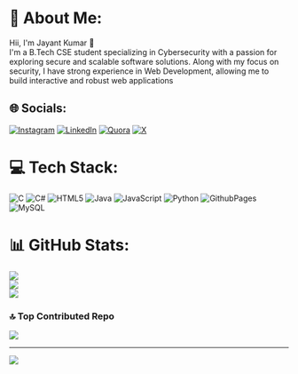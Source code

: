 # 💫 About Me:
Hii,  I'm Jayant Kumar 👋
<br>I'm a B.Tech CSE student specializing in Cybersecurity with a passion for exploring secure and scalable software solutions. Along with my focus on security, I have strong experience in Web Development, allowing me to build interactive and robust web applications


## 🌐 Socials:
[![Instagram](https://img.shields.io/badge/Instagram-%23E4405F.svg?logo=Instagram&logoColor=white)](https://instagram.com/jayant_ch1) [![LinkedIn](https://img.shields.io/badge/LinkedIn-%230077B5.svg?logo=linkedin&logoColor=white)](https://linkedin.com/in/jayant-kumar1796) [![Quora](https://img.shields.io/badge/Quora-%23B92B27.svg?logo=Quora&logoColor=white)](https://quora.com/profile/Jayant-Kumar-1688) [![X](https://img.shields.io/badge/X-black.svg?logo=X&logoColor=white)](https://x.com/Jayant1796) 

# 💻 Tech Stack:
![C](https://img.shields.io/badge/c-%2300599C.svg?style=flat&logo=c&logoColor=white) ![C#](https://img.shields.io/badge/c%23-%23239120.svg?style=flat&logo=csharp&logoColor=white) ![HTML5](https://img.shields.io/badge/html5-%23E34F26.svg?style=flat&logo=html5&logoColor=white) ![Java](https://img.shields.io/badge/java-%23ED8B00.svg?style=flat&logo=openjdk&logoColor=white) ![JavaScript](https://img.shields.io/badge/javascript-%23323330.svg?style=flat&logo=javascript&logoColor=%23F7DF1E) ![Python](https://img.shields.io/badge/python-3670A0?style=flat&logo=python&logoColor=ffdd54) ![GithubPages](https://img.shields.io/badge/github%20pages-121013?style=flat&logo=github&logoColor=white) ![MySQL](https://img.shields.io/badge/mysql-4479A1.svg?style=flat&logo=mysql&logoColor=white)
# 📊 GitHub Stats:
![](https://github-readme-stats.vercel.app/api?username=jayant1796&theme=radical&hide_border=false&include_all_commits=false&count_private=false)<br/>
![](https://github-readme-streak-stats.herokuapp.com/?user=jayant1796&theme=radical&hide_border=false)<br/>
![](https://github-readme-stats.vercel.app/api/top-langs/?username=jayant1796&theme=radical&hide_border=false&include_all_commits=false&count_private=false&layout=compact)

### 🔝 Top Contributed Repo
![](https://github-contributor-stats.vercel.app/api?username=jayant1796&limit=5&theme=dark&combine_all_yearly_contributions=true)

---
[![](https://visitcount.itsvg.in/api?id=jayant1796&icon=0&color=0)](https://visitcount.itsvg.in)

<!-- Proudly created with GPRM ( https://gprm.itsvg.in ) -->
